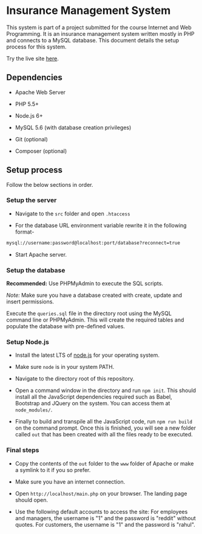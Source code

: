 # Insurance Management System

This system is part of a project submitted for the course Internet and Web Programming. It is an insurance management system written mostly in PHP and connects to a MySQL database. This document details the setup process for this system.

Try the live site [here](https://vada-insurance.herokuapp.com/).

## Dependencies

* Apache Web Server

* PHP 5.5+

* Node.js 6+

* MySQL 5.6 (with database creation privileges)

* Git (optional)

* Composer (optional)

## Setup process

Follow the below sections in order.

### Setup the server

* Navigate to the `src` folder and open `.htaccess`

* For the database URL environment variable rewrite it in the following format-

```html
mysql://username:password@localhost:port/database?reconnect=true
```

* Start Apache server.

### Setup the database

**Recommended:** Use PHPMyAdmin to execute the SQL scripts.

*Note:* Make sure you have a database created with create, update and insert permissions.

Execute the `queries.sql` file in the directory root using the MySQL command line or PHPMyAdmin. This will create the required tables and populate the database with pre-defined values.

### Setup Node.js

* Install the latest LTS of [node.js](https://nodejs.org) for your operating system.

* Make sure `node` is in your system PATH.

* Navigate to the directory root of this repository.

* Open a command window in the directory and run `npm init`. This should install all the JavaScript dependencies required such as Babel, Bootstrap and JQuery on the system. You can access them at `node_modules/`.

* Finally to build and transpile all the JavaScript code, run `npm run build` on the command prompt. Once this is finished, you will see a new folder called `out` that has been created with all the files ready to be executed.

### Final steps

* Copy the contents of the `out` folder to the `www` folder of Apache or make a symlink to it if you so prefer.

* Make sure you have an internet connection.

* Open `http://localhost/main.php` on your browser. The landing page should open.

* Use the following default accounts to access the site: For employees and managers, the username is "1" and the password is "reddit" without quotes. For customers, the username is "1" and the password is "rahul".